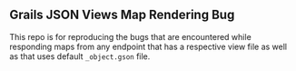 ## Grails JSON Views Map Rendering Bug ##

This repo is for reproducing the bugs that are encountered while responding maps from any endpoint that has a respective view file as well as that uses default `_object.gson` file.